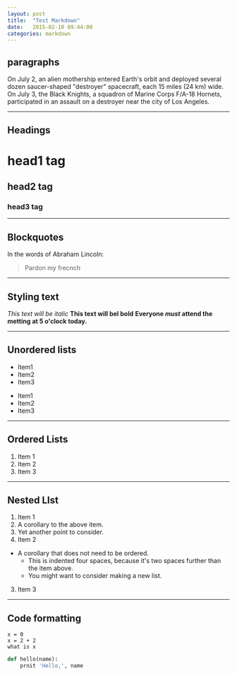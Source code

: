 ```yaml
---
layout: post
title:  "Test Markdown"
date:   2015-02-10 09:44:00
categories: markdown
---
```


## paragraphs

On July 2, an alien mothership entered Earth's orbit and deployed several dozen saucer-shaped "destroyer" spacecraft, each 15 miles (24 km) wide.
On July 3, the Black Knights, a squadron of Marine Corps F/A-18 Hornets, participated in an assault on a destroyer near the city of Los Angeles.

---

## Headings

# head1 tag

## head2 tag

### head3 tag

---

## Blockquotes

In the words of Abraham Lincoln: 
> Pardon my frecnch
> 
---

## Styling text
*This text will be italic*
**This text will bel bold**
**Everyone _must_ attend the metting at 5 o'clock today.**

---

## Unordered lists
* Item1
* Item2
* Item3
- Item1
- Item2
- Item3
---

## Ordered Lists
1. Item 1
2. Item 2
3. Item 3

---

## Nested LIst
1. Item 1
  1. A corollary to the above item.
  2. Yet another point to consider.
2. Item 2
  * A corollary that does not need to be ordered.
    * This is indented four spaces, because it's two spaces further than the item above.
    * You might want to consider making a new list.
3. Item 3

---

## Code formatting
```
x = 0
x = 2 + 2
what is x
```

```python
def hello(name):
	prnit 'Hello,', name
```
